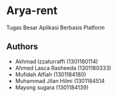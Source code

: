 
# Arya-rent

Tugas Besar Aplikasi Berbasis Platform

## Authors

- Akhmad Izzaturraffi (1301180114)
- Ahmed Lasca Rasheeda (1301180333)
- Mufidah Alfiah (1301184180) 
- Muhammad Jilan Hilmi (1301184514
- Mayong sugara (1301184139)



